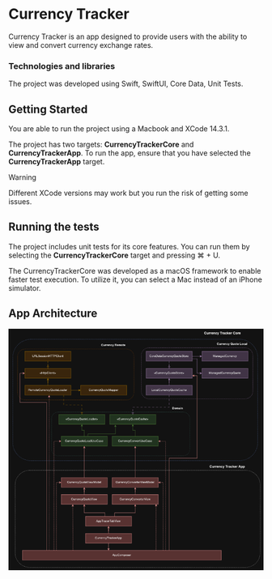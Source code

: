 Currency Tracker
==========
Currency Tracker is an app designed to provide users with the ability to view and convert currency exchange rates.

### Technologies and libraries
The project was developed using Swift, SwiftUI, Core Data, Unit Tests.

## Getting Started

You are able to run the project using a Macbook and XCode 14.3.1.

The project has two targets: **CurrencyTrackerCore** and **CurrencyTrackerApp**. To run the app, ensure that you have selected the **CurrencyTrackerApp** target.

> [!WARNING]
> Different XCode versions may work but you run the risk of getting some issues.

## Running the tests

The project includes unit tests for its core features. You can run them by selecting the **CurrencyTrackerCore** target and pressing ⌘ + U.

The CurrencyTrackerCore was developed as a macOS framework to enable faster test execution. To utilize it, you can select a Mac instead of an iPhone simulator.

## App Architecture

![](app-architecture.png)

